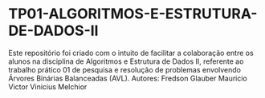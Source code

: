 # TP01-ALGORITMOS-E-ESTRUTURA-DE-DADOS-II
Este repositório foi criado com o intuito de facilitar a colaboração entre os alunos na disciplina de Algoritmos e Estrutura de Dados II, referente ao trabalho prático 01 de pesquisa e resolução de problemas envolvendo Árvores Binárias Balanceadas (AVL).
Autores: 
  Fredson
  Glauber
  Mauricio
  Victor
  Vinicius Melchior
